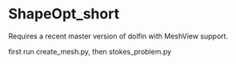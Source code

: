 # ShapeOpt_short

Requires a recent master version of dolfin with MeshView support.

first run create_mesh.py, then stokes_problem.py
